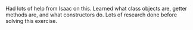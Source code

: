 Had lots of help from Isaac on this. Learned what class objects are, getter methods are, and what constructors do. Lots of research done before solving this exercise.
